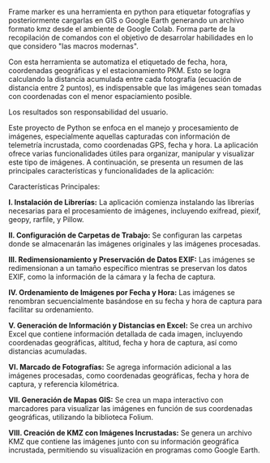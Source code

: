 Frame marker es una herramienta en python para etiquetar fotografías y posteriormente cargarlas en GIS o Google Earth generando un archivo formato kmz desde el ambiente de Google Colab. Forma parte de la recopilación de comandos con el objetivo de desarrolar habilidades en lo que considero "las macros modernas". 

Con esta herramienta se automatiza el etiquetado de fecha, hora, coordenadas geográficas y el estacionamiento PKM. Esto se logra calculando la distancia acumulada entre cada fotografía (ecuación de distancia entre 2 puntos), es indispensable que las imágenes sean tomadas con coordenadas con el menor espaciamiento posible.

Los resultados son responsabilidad del usuario.

Este proyecto de Python se enfoca en el manejo y procesamiento de imágenes, especialmente aquellas capturadas con información de telemetría incrustada, como coordenadas GPS, fecha y hora. La aplicación ofrece varias funcionalidades útiles para organizar, manipular y visualizar este tipo de imágenes. A continuación, se presenta un resumen de las principales características y funcionalidades de la aplicación:

Características Principales:

**I. Instalación de Librerías:**
La aplicación comienza instalando las librerías necesarias para el procesamiento de imágenes, incluyendo exifread, piexif, geopy, rarfile, y Pillow.

**II. Configuración de Carpetas de Trabajo:**
Se configuran las carpetas donde se almacenarán las imágenes originales y las imágenes procesadas.

**III. Redimensionamiento y Preservación de Datos EXIF:**
Las imágenes se redimensionan a un tamaño específico mientras se preservan los datos EXIF, como la información de la cámara y la fecha de captura.

**IV. Ordenamiento de Imágenes por Fecha y Hora:**
Las imágenes se renombran secuencialmente basándose en su fecha y hora de captura para facilitar su ordenamiento.

**V. Generación de Información y Distancias en Excel:**
Se crea un archivo Excel que contiene información detallada de cada imagen, incluyendo coordenadas geográficas, altitud, fecha y hora de captura, así como distancias acumuladas.

**VI. Marcado de Fotografías:**
Se agrega información adicional a las imágenes procesadas, como coordenadas geográficas, fecha y hora de captura, y referencia kilométrica.

**VII. Generación de Mapas GIS:**
Se crea un mapa interactivo con marcadores para visualizar las imágenes en función de sus coordenadas geográficas, utilizando la biblioteca Folium.

**VIII. Creación de KMZ con Imágenes Incrustadas:**
Se genera un archivo KMZ que contiene las imágenes junto con su información geográfica incrustada, permitiendo su visualización en programas como Google Earth.


